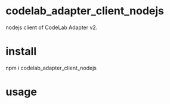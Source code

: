 # codelab_adapter_client_nodejs
nodejs client of CodeLab Adapter v2.

# install
npm i codelab_adapter_client_nodejs

# usage
